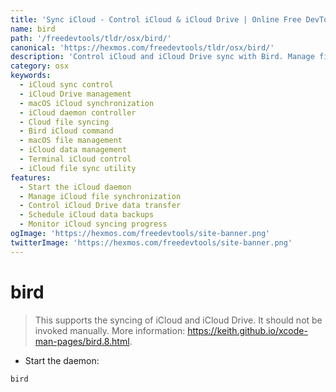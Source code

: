 ```yaml
---
title: 'Sync iCloud - Control iCloud & iCloud Drive | Online Free DevTools by Hexmos'
name: bird
path: '/freedevtools/tldr/osx/bird/'
canonical: 'https://hexmos.com/freedevtools/tldr/osx/bird/'
description: 'Control iCloud and iCloud Drive sync with Bird. Manage file synchronization and iCloud data seamlessly using this free online tool, no registration required.'
category: osx
keywords:
  - iCloud sync control
  - iCloud Drive management
  - macOS iCloud synchronization
  - iCloud daemon controller
  - Cloud file syncing
  - Bird iCloud command
  - macOS file management
  - iCloud data management
  - Terminal iCloud control
  - iCloud file sync utility
features:
  - Start the iCloud daemon
  - Manage iCloud file synchronization
  - Control iCloud Drive data transfer
  - Schedule iCloud data backups
  - Monitor iCloud syncing progress
ogImage: 'https://hexmos.com/freedevtools/site-banner.png'
twitterImage: 'https://hexmos.com/freedevtools/site-banner.png'
---
```


# bird

> This supports the syncing of iCloud and iCloud Drive.
> It should not be invoked manually.
> More information: <https://keith.github.io/xcode-man-pages/bird.8.html>.

- Start the daemon:

`bird`
